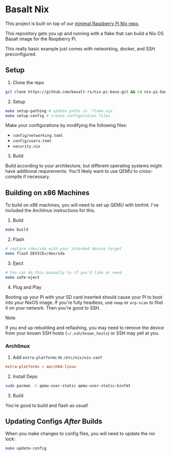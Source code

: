 # Basalt Nix

This project is built on top of our [minimal Raspberry Pi Nix
repo](https://github.com/basalt-rs/nix-pi-base).

This repository gets you up and running with a flake that can build a Nix OS
Basalt image for the Raspberry Pi.

This really basic example just comes with networking, docker, and SSH preconfigured.

## Setup

1. Clone the repo

```sh
git clone https://github.com/basalt-rs/nix-pi-base.git && cd nix-pi-base
```

2. Setup

```sh
make setup-pathing # update paths in `flake.nix`
make setup-config # create configuration files
```

Make your configurations by modifying the following files:

- `config/networking.toml`
- `config/users.toml`
- `security.nix`

3. Build

Build according to your architecture, but different operating systems
might have additional requirements. You'll likely want to use QEMU to
cross-compile if necessary.

## Building on x86 Machines

To build on x86 machines, you will need to set up QEMU with binfmt. I've
included the Archlinux instructions for this.

1. Build

```sh
make build
```

2. Flash

```sh
# replace /dev/sda with your intended device target
make flash DEVICE=/dev/sda
```

3. Eject

```sh
# You can do this manually to if you'd like or need.
make safe-eject
```

4. Plug and Play

Booting up your Pi with your SD card inserted should cause your Pi to boot
into your NixOS image. If you're fully headless, use `nmap` or `arp-scan` to
find it on your network. Then you're good to SSH.

> [!NOTE]
> If you end up rebuilding and reflashing, you may need to remove the device
> from your known SSH hosts (`~/.ssh/known_hosts`) or SSH may yell at you.

### Archlinux

1. Add `extra-platforms` to `/etc/nix/nix.conf`

```conf
extra-platforms = aarch64-linux
```

2. Install Deps

```sh
sudo pacman -S qemu-user-static qemu-user-static-binfmt
```

3. Build

You're good to build and flash as usual!

## Updating Configs _After_ Builds

When you make changes to config files, you will need to update the nix lock:

```sh
make update-config
```
